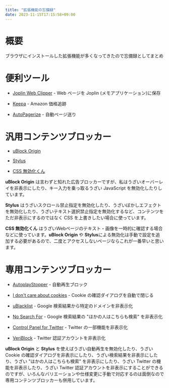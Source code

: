 ```yaml
---
title: "拡張機能の忘備録"
date: 2023-11-15T17:15:58+09:00
---
```


# 概要

ブラウザにインストールした拡張機能が多くなってきたので忘備録としてまとめ


# 便利ツール

* [Joplin Web Clipper](https://chrome.google.com/webstore/detail/joplin-web-clipper/alofnhikmmkdbbbgpnglcpdollgjjfek) - Web ページを Joplin (メモアプリケーション)に保存

* [Keepa](https://chrome.google.com/webstore/detail/keepa-amazon-price-tracke/neebplgakaahbhdphmkckjjcegoiijjo) - Amazon 価格追跡

* [AutoPagerize](https://chrome.google.com/webstore/detail/autopagerize/igiofjhpmpihnifddepnpngfjhkfenbp) - 自動ページ送り


# 汎用コンテンツブロッカー

* [uBlock Origin](https://chrome.google.com/webstore/detail/ublock-origin/cjpalhdlnbpafiamejdnhcphjbkeiagm)

* [Stylus](https://chrome.google.com/webstore/detail/stylus/clngdbkpkpeebahjckkjfobafhncgmne)

* [CSS 無効化くん](https://chrome.google.com/webstore/detail/css%E7%84%A1%E5%8A%B9%E5%8C%96%E3%81%8F%E3%82%93/locapbphgfloicmncpgmjnglfepfjfbm)


**uBlock Origin** は言わずと知れた広告ブロッカーですが、私はうざいオーバーレイを非表示にしたり、キー入力を乗っ取るうざい JavaScript を無効化したりしています。

**Stylus** はうざいスクロール禁止指定を無効化したり、うざいぼかしエフェクトを無効化したり、うざいテキスト選択禁止指定を無効化するなど、コンテンツをただ非表示にするのではなく CSS を上書きしたい場合に使っています。

**CSS 無効化くん** はうざいWebページのテキスト・画像を一時的に確認する場合などに使っています。**uBlock Origin** や **Stylus**による無効化は手動で設定を追加する必要があるので、二度とアクセスしないページならこれが一番早いと思います。


# 専用コンテンツブロッカー

* [AutoplayStopper](https://chrome.google.com/webstore/detail/autoplaystopper/ejddcgojdblidajhngkogefpkknnebdh) - 自動再生ブロック

* [I don't care about cookies](https://chrome.google.com/webstore/detail/i-dont-care-about-cookies/fihnjjcciajhdojfnbdddfaoknhalnja) - Cookie の確認ダイアログを自動で閉じる

* [uBlacklist](https://chrome.google.com/webstore/detail/ublacklist/pncfbmialoiaghdehhbnbhkkgmjanfhe) - Google 検索結果から特定のドメインを非表示化

* [No Search For](https://chrome.google.com/webstore/detail/no-search-for/gfilnngoaebchcnkmppbnijaakeccdjc) - Google 検索結果の "ほかの人はこちらも検索" を非表示化

* [Control Panel for Twitter](https://chrome.google.com/webstore/detail/control-panel-for-twitter/kpmjjdhbcfebfjgdnpjagcndoelnidfj) - Twitter の一部機能を非表示化

* [VeriBlock](https://chrome.google.com/webstore/detail/veriblock-%E8%AA%8D%E8%A8%BC%E3%82%A2%E3%82%AB%E3%82%A6%E3%83%B3%E3%83%88%E3%81%AE%E8%A1%A8%E7%A4%BA%E3%82%92%E5%88%B6%E5%BE%A1/ocaogiblpfhbhpmjhfmlkkfbhcadooea) - Twitter 認証アカウントを非表示化


**uBlock Origin** と **Stylus** を使えばうざい自動再生を無効化したり、うざい Cookie の確認ダイアログを非表示にしたり、うざい検索結果を非表示にしたり、うざい "ほかの人はこちらも検索" を非表示にしたり、うざい Twitter の機能を非表示したり、うざい Twitter 認証アカウントを非表示にすることができるのですが、いろんなバリエーションや仕様変更に手動で対応するのは面倒なので専用コンテンツブロッカーも併用しています。
